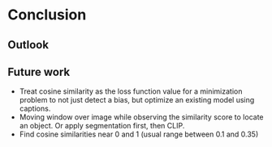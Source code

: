 # Conclusion
<!-- 2-5 sentences, if the explainability method worked as introduction. Then a section with first fat word for each used component. List advantages/disadvantages and limitaions. Last but not least, tell how good/innovative this approach is. -->

## Outlook
<!-- 2 generic introduction sentences. Then list improvements, e.g. more challenging dataset, mutliclass prediction, hyperparameter tuning, etc.
What is the next step? What can one do with this new tech?-->

## Future work
<!-- https://github.com/mlfoundations/open_clip/discussions/361 -->
- Treat cosine similarity as the loss function value for a minimization problem to not just detect a bias, but optimize an existing model using captions.
- Moving window over image while observing the similarity score to locate an object. Or apply segmentation first, then CLIP.
- Find cosine similarities near 0 and 1 (usual range between 0.1 and 0.35)

<!-- The greatest deception men suffer is from their own opinions. Leonardo da Vinci -->
